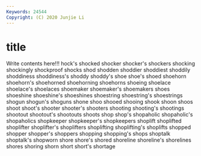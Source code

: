 ```yaml
---
Keywords: 24544
Copyright: (C) 2020 Junjie Li
---
```


# title

Write contents here!!!
hock's 
shocked 
shocker 
shocker's 
shockers
shocking 
shockingly 
shockproof 
shocks 
shod 
shodden 
shoddier 
shoddiest 
shoddily 
shoddiness
shoddiness's 
shoddy 
shoddy's 
shoe 
shoe's 
shoed 
shoehorn 
shoehorn's 
shoehorned 
shoehorning
shoehorns 
shoeing 
shoelace 
shoelace's 
shoelaces 
shoemaker 
shoemaker's 
shoemakers 
shoes 
shoeshine
shoeshine's 
shoeshines 
shoestring 
shoestring's 
shoestrings 
shogun 
shogun's 
shoguns 
shone 
shoo
shooed 
shooing 
shook 
shoon 
shoos 
shoot 
shoot's 
shooter 
shooter's 
shooters
shooting 
shooting's 
shootings 
shootout 
shootout's 
shootouts 
shoots 
shop 
shop's 
shopaholic
shopaholic's 
shopaholics 
shopkeeper 
shopkeeper's 
shopkeepers 
shoplift 
shoplifted 
shoplifter 
shoplifter's 
shoplifters
shoplifting 
shoplifting's 
shoplifts 
shopped 
shopper 
shopper's 
shoppers 
shopping 
shopping's 
shops
shoptalk 
shoptalk's 
shopworn 
shore 
shore's 
shored 
shoreline 
shoreline's 
shorelines 
shores
shoring 
shorn 
short 
short's 
shortage 
